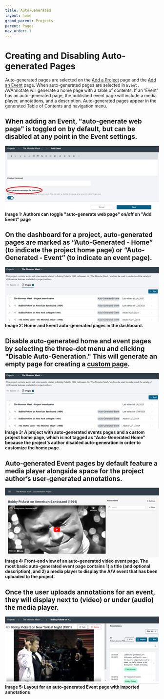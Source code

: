 ```yaml
---
title: Auto-Generated
layout: home
grand_parent: Projects
parent: Pages
nav_order: 1
---
```

# Creating and Disabling Auto-generated Pages 
Auto-generated pages are selected on the [Add a Project](https://avannotate.github.io/documentation/pages/creating_projects/) page and the [Add an Event](https://avannotate.github.io/documentation/pages/events/) page. When auto-generated pages are selected in `Event,` AVAnnotate will generate a home page with a table of contents. If an 'Event' has an auto-generated page, the published event page will include a media player, annotations, and a description. Auto-generated pages appear in the generated Table of Contents and navigation menu. 

## When adding an Event, "auto-generate web page" is toggled on by default, but can be disabled at any point in the Event settings.
![Image 1: Auto-generate web page is toggled on by default, but can be disabled at any point](../assets/autoimage1.png)
**Image 1: Authors can toggle "auto-generate web page" on/off on "Add Event" page**

## On the dashboard for a project, auto-generated pages are marked as “Auto-Generated - Home” (to indicate the project home page) or “Auto-Generated - Event” (to indicate an event page).<br>
![Image 2: Home and Event auto-generated pages in the dashboard.](../assets/autoimage2.png)
**Image 2: Home and Event auto-generated pages in the dashboard.**

## Disable auto-generated home and event pages by selecting the three-dot menu and clicking "Disable Auto-Generation." This will generate an empty page for creating a [custom page](https://avannotate.github.io/documentation/pages/custom/).<br>
![Image 3: ](../assets/autoimage3.png) 
**Image 3: A project with auto-generated events pages and a custom project home page, which is not tagged as “Auto-Generated Home” because the project’s author disabled auto-generation in order to customize the home page.**

## Auto-generated Event pages by default feature a media player alongside space for the project author’s user-generated annotations.<br> 
![Image 4](../assets/autoimage4.png)
**Image 4: Front-end view of an auto-generated video event page. The most basic auto-generated event page contains 1) a title (and optional description), and 2) a media player to display the A/V event that has been uploaded to the project.** 

## Once the user uploads annotations for an event, they will display next to (video) or under (audio) the media player.<br>
![Image 5](../assets/autoimage5.png)
**Image 5: Layout for an auto-generated Event page with imported annotations**


